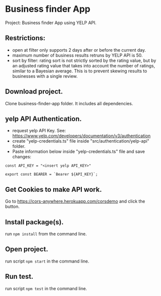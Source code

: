 # Business finder App

Project: Business finder App using YELP API.

## Restrictions:

- open at filter only supports 2 days after or before the current day.
- maximum number of business results retruns by YELP API is 50.
- sort by filter: rating sort is not strictly sorted by the rating value, but by an adjusted rating value that takes into account the number of ratings, similar to a Bayesian average. This is to prevent skewing results to businesses with a single review.

## Download project.

Clone business-finder-app folder. It includes all dependencies.

## yelp API Authentication.

- request yelp API Key. See: https://www.yelp.com/developers/documentation/v3/authentication
- create "yelp-credentials.ts" file inside "src/authentication/yelp-api" folder.
- Paste information below inside "yelp-credentials.ts" file and save changes:

```
const API_KEY = "<insert yelp API_KEY>"

export const BEARER = `Bearer ${API_KEY}`;
```

## Get Cookies to make API work.

Go to https://cors-anywhere.herokuapp.com/corsdemo and click the button.

## Install package(s).

run `npm install` from the command line.

## Open project.

run script `npm start` in the command line.

## Run test.

run script `npm test` in the command line.
